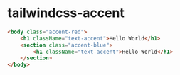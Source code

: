 # tailwindcss-accent

```html
<body class="accent-red">
    <h1 className="text-accent">Hello World</h1>
    <section class="accent-blue">
        <h1 className="text-accent">Hello World</h1>
    </section>
</body>
```
